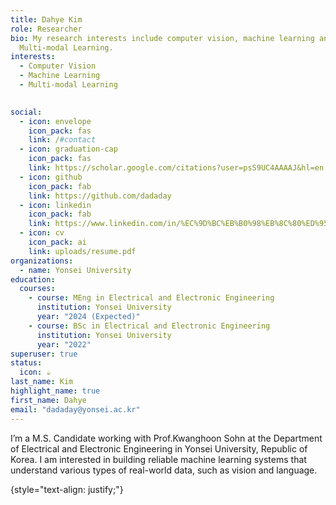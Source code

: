 ```yaml
---
title: Dahye Kim
role: Researcher
bio: My research interests include computer vision, machine learning and
  Multi-modal Learning.
interests:
  - Computer Vision
  - Machine Learning
  - Multi-modal Learning

    
social:
  - icon: envelope
    icon_pack: fas
    link: /#contact
  - icon: graduation-cap
    icon_pack: fas
    link: https://scholar.google.com/citations?user=psS9UC4AAAAJ&hl=en
  - icon: github
    icon_pack: fab
    link: https://github.com/dadaday
  - icon: linkedin
    icon_pack: fab
    link: https://www.linkedin.com/in/%EC%9D%BC%EB%B0%98%EB%8C%80%ED%95%99%EC%9B%90-%EC%A0%84%EA%B8%B0%EC%A0%84%EC%9E%90%EA%B3%B5%ED%95%99%EA%B3%BC-%EA%B9%80%EB%8B%A4%ED%98%9C-919803278/
  - icon: cv
    icon_pack: ai
    link: uploads/resume.pdf
organizations:
  - name: Yonsei University
education:
  courses:
    - course: MEng in Electrical and Electronic Engineering
      institution: Yonsei University
      year: "2024 (Expected)"
    - course: BSc in Electrical and Electronic Engineering
      institution: Yonsei University
      year: "2022"
superuser: true
status:
  icon: ☕️
last_name: Kim
highlight_name: true
first_name: Dahye
email: "dadaday@yonsei.ac.kr"
---
```


I’m a M.S. Candidate working with Prof.Kwanghoon Sohn at the Department of Electrical and Electronic Engineering in Yonsei University, Republic of Korea. I am interested in building reliable machine learning systems that understand various types of real-world data, such as vision and language.



{style="text-align: justify;"}
